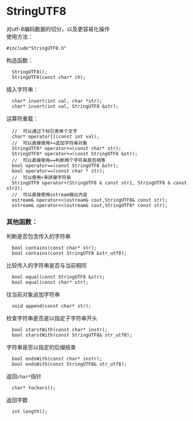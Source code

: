 # StringUTF8
对utf-8编码数据的切分，以及更容易化操作 <br>
使用方法：<br>
  ```
  #include"StringUTF8.h"
  ```
构造函数：<br>
```
  StringUTF8();
  StringUTF8(const char* ch);
```
插入字符串：<br>
```
  char* insert(int val, char *str);
  char* insert(int val, StringUTF8 &str);
```
运算符重载：<br>
```
  //  可以通过下标引索单个文字
  char* operator[](const int val);
  //  可以直接使用+=追加字符串对象
  StringUTF8* operator+=(const char* str);
  StringUTF8* operator+=(const StringUTF8 &str);
  //  可以直接使用==判断两个字符串是否相等
  bool operator==(const StringUTF8 &str);
  bool operator==(const char * str);
  //  可以使用+来拼接字符串
  StringUTF8 operator+(StringUTF8 & const str1, StringUTF8 & const str2);
  //  可以直接使用ostream输出内容
  ostream& operator<<(ostream& cout,StringUTF8& const str);
  ostream& operator<<(ostream& cout,StringUTF8* const str);
```
### 其他函数：<br>
  判断是否包含传入的字符串<br>
  ```
    bool contains(const char* str);
    bool contains(const StringUTF8 &str_utf8);
  ```
  比较传入的字符串是否与当前相同<br>
  ```
    bool equal(const StringUTF8 &str);
    bool equal(const char* str);
  ```
  往当前对象追加字符串<br>
  ```
    void append(const char* str);
  ```
  检查字符串是否是以指定子字符串开头<br>
  ```
    bool starstWith(const char* instr);
    bool starstWith(const StringUTF8& str_utf8);
  ```
  字符串是否以指定的后缀结束<br>
  ```
    bool endsWith(const char* instr);
    bool endsWith(const StringUTF8& str_utf8);
  ```
  返回`char*`指针<br>
  ```
    char* tochars();
  ```
  返回字数<br>
  ```
    int length(); 
  ```

